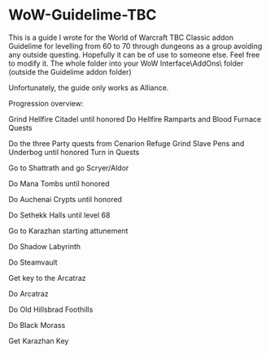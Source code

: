 # WoW-Guidelime-TBC
This is a guide I wrote for the World of Warcraft TBC Classic addon Guidelime for levelling from 60 to 70 through dungeons as a group avoiding any outside questing. Hopefully it can be of use to someone else. Feel free to modify it.
The whole folder into your WoW Interface\AddOns\ folder (outside the Guidelime addon folder)

Unfortunately, the guide only works as Alliance.

Progression overview:

Grind Hellfire Citadel until honored
Do Hellfire Ramparts and Blood Furnace Quests

Do the three Party quests from Cenarion Refuge
Grind Slave Pens and Underbog until honored
Turn in Quests

Go to Shattrath and go Scryer/Aldor

Do Mana Tombs until honored

Do Auchenai Crypts until honored

Do Sethekk Halls until level 68

Go to Karazhan starting attunement

Do Shadow Labyrinth

Do Steamvault

Get key to the Arcatraz

Do Arcatraz

Do Old Hillsbrad Foothills

Do Black Morass

Get Karazhan Key
